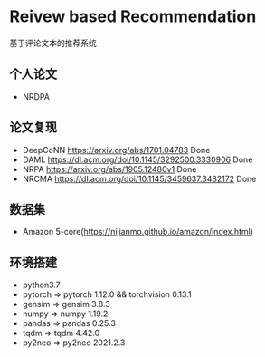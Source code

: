 # Reivew based Recommendation
基于评论文本的推荐系统

## 个人论文
+ NRDPA


## 论文复现
+ DeepCoNN https://arxiv.org/abs/1701.04783 Done
+ DAML https://dl.acm.org/doi/10.1145/3292500.3330906 Done
+ NRPA https://arxiv.org/abs/1905.12480v1 Done
+ NRCMA https://dl.acm.org/doi/10.1145/3459637.3482172 Done


## 数据集
+ Amazon 5-core(https://nijianmo.github.io/amazon/index.html)


## 环境搭建
+ python3.7
+ pytorch => pytorch             1.12.0 && torchvision       0.13.1   
+ gensim => gensim            3.8.3   
+ numpy => numpy             1.19.2 
+ pandas => pandas            0.25.3  
+ tqdm => tqdm              4.42.0
+ py2neo => py2neo            2021.2.3 
